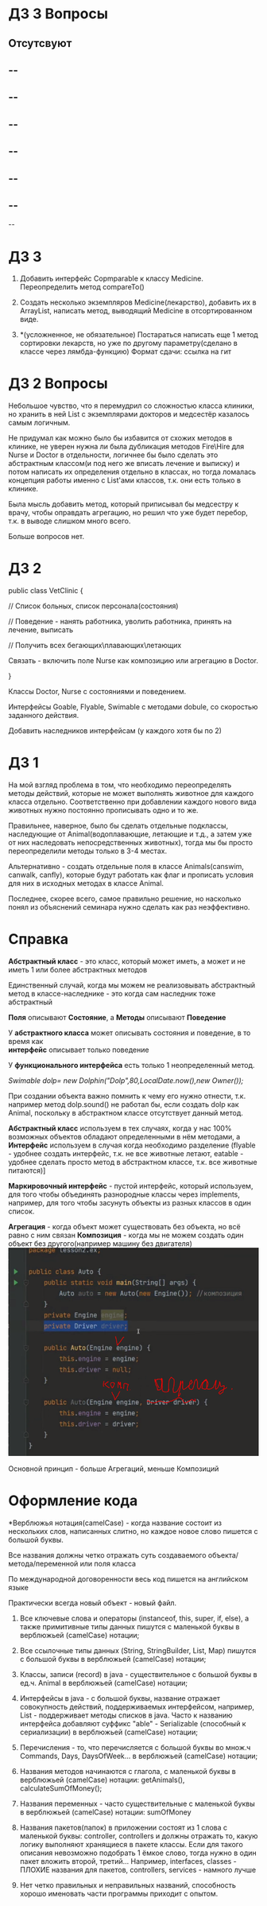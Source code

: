 # ДЗ 3 Вопросы
 Отсутсвуют
--
--
--
--
--
--
--
--
--
--
--
--
--
--

# ДЗ 3

1. Добавить интерфейс Copmparable<Medicine> к классу Medicine. Переопределить метод compareTo()

2. Создать несколько экземпляров Medicine(лекарство), добавить их в ArrayList, написать метод, выводящий Medicine в отсортированном виде.

3. *(усложненное, не обязательное) Постараться написать еще 1 метод сортировки лекарств, но уже по другому параметру(сделано в классе через лямбда-функцию)
Формат сдачи: ссылка на гит

# ДЗ 2 Вопросы
Небольшое чувство, что я перемудрил со сложностью класса клиники, 
но хранить в ней List с экземплярами докторов и медсестёр 
казалось самым логичным.

Не придумал как можно было бы избавится от схожих методов в клинике, 
не уверен нужна ли была дубликация методов Fire\Hire для Nurse и Doctor в 
отдельности, логичнее бы было сделать это абстрактным классом(и под него же 
вписать лечение и выписку) и потом написать их определения отдельно в классах,
но тогда ломалась концепция работы именно с List'ами классов, т.к. они есть только 
в клинике.

Была мысль добавить метод, который приписывал бы медсестру к врачу, чтобы оправдать
агрегацию, но решил что уже будет перебор, т.к. в выводе слишком много всего.

Больше вопросов нет.




# ДЗ 2

public class VetClinic {

// Список больных, список персонала(состояния)

// Поведение - нанять работника, уволить работника, принять на лечение, выписать

// Получить всех бегающих\плавающих\летающих

Связать - включить поле Nurse как композицию или агрегацию в Doctor.

}

Классы Doctor, Nurse с состояниями и поведением.

Интерфейсы Goable, Flyable, Swimable с методами dobule, со скоростью заданного действия.

Добавить наследников интерфейсам (у каждого хотя бы по 2)



# ДЗ 1

На мой взгляд проблема в том, что необходимо переопределять 
методы действий, которые не может выполнять животное для 
каждого класса отдельно. Соответственно при добавлении каждого нового вида животных 
нужно постоянно прописывать одно и то же.

Правильнее, наверное, было бы сделать отдельные подклассы,
наследующие от Animal(водоплавающие, летающие и т.д., 
а затем уже от них наследовать непосредственных животных), тогда 
мы бы просто переопределили методы только в 3-4 местах.

Альтернативно - создать отдельные поля в классе Animals(canswim, canwalk, canfly),
которые будут работать как флаг и прописать условия для них в исходных методах 
в классе Animal.

Последнее, скорее всего, самое правильно решение, но насколько понял из объяснений 
семинара нужно сделать как раз неэффективно.


# Справка

**Абстрактный класс** - это класс, который может иметь, а может и не иметь 1 
или более абстрактных методов

Единственный случай, когда мы можем не реализовывать абстрактный метод в 
классе-наследнике - это когда сам наследник тоже абстрактный

**Поля** описывают **Состояние**, а **Методы** описывают **Поведение**

У **абстрактного класса** может описывать состояния и поведение, в то время как  
**интерфейс** описывает только поведение

У **функционального интерфейса** есть только 1 неопределенный метод.

*Swimable dolp= new Dolphin("Dolp",80,LocalDate.now(),new Owner());*

При создании объекта важно помнить к чему его нужно отнести, т.к. например 
метод dolp.sound() не работал бы, если создать dolp как Animal, 
поскольку в абстрактном классе отсутствует данный метод.

**Абстрактный класс** используем в тех случаях, когда у нас 100% возможных 
объектов обладают определенными в нём методами, а **Интерфейс** используем 
в случая когда необходимо разделение (flyable - удобнее создать интерфейс, 
т.к. не все животные летают, eatable - удобнее сделать просто метод в 
абстрактном классе, т.к. все животные питаются)]

**Маркировочный интерфейс** - пустой интерфейс, который используем, 
для того чтобы объединять разнородные классы через implements, например, 
для того чтобы засунуть объекты из разных классов в один список.

**Агрегация** - когда объект может существовать без объекта, но всё равно с ним связан
**Композиция** - когда мы не можем создать один объект без другого(например машину без двигателя)
![img.png](img.png)

Основной принцип - больше Агрегаций, меньше Композиций

# Оформление кода

*Верблюжья нотация(camelCase) - когда название состоит из нескольких слов, написанных слитно,
но каждое новое слово пишется с большой буквы.

Все названия должны четко отражать суть создаваемого объекта/метода/переменной или поля класса

По международной договоренности весь код пишется на английском языке

Практически всегда новый объект - новый файл.

1. Все ключевые слова и операторы (instanceof, this, super, if, else), а также примитивные типы данных пишутся
с маленькой буквы в верблюжьей (camelCase) нотации;

2. Все ссылочные типы данных (String, StringBuilder, List, Map) пишутся с большой буквы
в верблюжьей (camelCase) нотации;

3. Классы, записи (record) в java - существительное с большой буквы в ед.ч. Animal
в верблюжьей (camelCase) нотации;

4. Интерфейсы в java - c большой буквы, название отражает совокупность действий, поддерживаемых интерфейсом,
например, List - поддерживает методы списков в java. Часто к названию интерфейса добавляют суффикс "able" -
Serializable (способный к сериализации) в верблюжьей (camelCase) нотации;

5. Перечисления - то, что перечисляется с большой буквы во множ.ч Commands, Days, DaysOfWeek...
в верблюжьей (camelCase) нотации;

6. Названия методов начинаются с глагола, с маленькой буквы в верблюжьей (camelCase) нотации:
getAnimals(), calculateSumOfMoney();

7. Названия переменных - часто существительные с маленькой буквы в верблюжьей (camelCase) нотации: sumOfMoney

8. Названия пакетов(папок) в приложении состоят из 1 слова с маленькой буквы: controller, controllers
и должны отражать то, какую логику выполняют хранящиеся в пакете классы. Если для такого описания невозможно
подобрать 1 ёмкое слово, тогда нужно в один пакет вложить второй, третий... Например, interfaces, classes - ПЛОХИЕ
названия для пакетов, controllers, services - намного лучше

9. Нет четко правильных и неправильных названий, способность хорошо именовать части программы приходит с опытом.